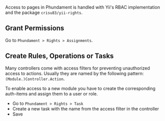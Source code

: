 Access to pages in Phundament is handled with Yii's RBAC implementation and the package `crisu83/yii-rights`.

## Grant Permissions

Go to `Phundament > Rights > Assignments`.

## Create Rules, Operations or Tasks

Many controllers come with access filters for preventing unauthorized access to actions. Usually they are named by the following pattern: `(Module.)Controller.Action`.

To enable access to a new module you have to create the corresponding auth-items and assign them to a user or role.

* Go to `Phundament > Rights > Task`
* Create a new task with the name from the access filter in the controller
* Save